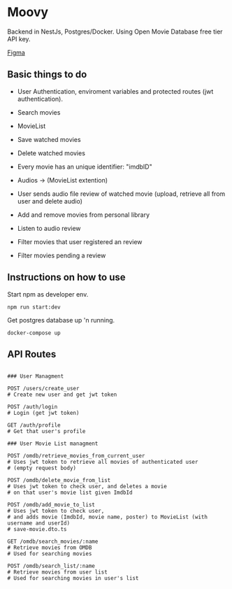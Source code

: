 # Moovy

Backend in NestJs, Postgres/Docker. Using Open Movie Database free tier API key.

[Figma](https://www.figma.com/file/byH2CT5gkq5mKMEXtaAcDE/Dev-Challenge-2021%2F1?type=design&node-id=78-62)

## Basic things to do

- User Authentication, enviroment variables and protected routes (jwt authentication).

- Search movies

- MovieList
- Save watched movies
- Delete watched movies
- Every movie has an unique identifier: "imdbID"

- Audios -> (MovieList extention)
- User sends audio file review of watched movie (upload, retrieve all from user and delete audio)

- Add and remove movies from personal library
- Listen to audio review
- Filter movies that user registered an review
- Filter movies pending a review

## Instructions on how to use

Start npm as developer env.

```
npm run start:dev
```

Get postgres database up 'n running.

```
docker-compose up
```

## API Routes

```

### User Managment

POST /users/create_user
# Create new user and get jwt token

POST /auth/login
# Login (get jwt token)

GET /auth/profile
# Get that user's profile

### User Movie List managment

POST /omdb/retrieve_movies_from_current_user
# Uses jwt token to retrieve all movies of authenticated user
# (empty request body)

POST /omdb/delete_movie_from_list
# Uses jwt token to check user, and deletes a movie
# on that user's movie list given ImdbId

POST /omdb/add_movie_to_list
# Uses jwt token to check user,
# and adds movie (ImdbId, movie name, poster) to MovieList (with username and userId)
# save-movie.dto.ts

GET /omdb/search_movies/:name
# Retrieve movies from OMDB
# Used for searching movies

POST /omdb/search_list/:name
# Retrieve movies from user list
# Used for searching movies in user's list

```